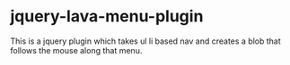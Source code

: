 # jquery-lava-menu-plugin
This is a jquery plugin which takes ul li based nav and creates  a blob that follows the mouse along that menu.
